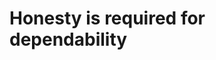 # Honesty is required for dependability

<!-- {BearID:2E978721-7D05-4EAD-943D-8D2B8F388EAC-80814-0000078FB21AF831} -->
